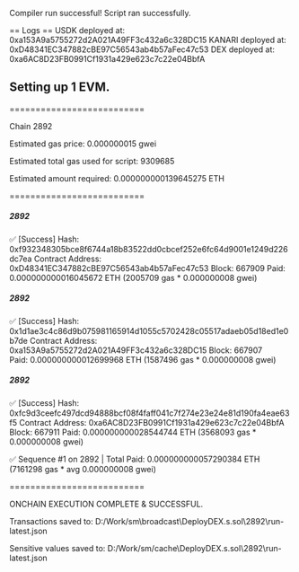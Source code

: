 Compiler run successful!
Script ran successfully.

== Logs ==
  USDK deployed at: 0xa153A9a5755272d2A021A49FF3c432a6c328DC15
  KANARI deployed at: 0xD48341EC347882cBE97C56543ab4b57aFec47c53
  DEX deployed at: 0xa6AC8D23FB0991Cf1931a429e623c7c22e04BbfA

## Setting up 1 EVM.

==========================

Chain 2892

Estimated gas price: 0.000000015 gwei

Estimated total gas used for script: 9309685

Estimated amount required: 0.000000000139645275 ETH

==========================

##### 2892
✅  [Success] Hash: 0xf932348305bce8f6744a18b83522dd0cbcef252e6fc64d9001e1249d226dc7ea
Contract Address: 0xD48341EC347882cBE97C56543ab4b57aFec47c53
Block: 667909
Paid: 0.000000000016045672 ETH (2005709 gas * 0.000000008 gwei)                                                      


##### 2892
✅  [Success] Hash: 0x1d1ae3c4c86d9b075981165914d1055c5702428c05517adaeb05d18ed1e0b7de
Contract Address: 0xa153A9a5755272d2A021A49FF3c432a6c328DC15
Block: 667907                                                                                                        
Paid: 0.000000000012699968 ETH (1587496 gas * 0.000000008 gwei)


##### 2892
✅  [Success] Hash: 0xfc9d3ceefc497dcd94888bcf08f4faff041c7f274e23e24e81d190fa4eae63f5
Contract Address: 0xa6AC8D23FB0991Cf1931a429e623c7c22e04BbfA                                                         
Block: 667911
Paid: 0.000000000028544744 ETH (3568093 gas * 0.000000008 gwei)

✅ Sequence #1 on 2892 | Total Paid: 0.000000000057290384 ETH (7161298 gas * avg 0.000000008 gwei)                   
                                                                                                                     
                                                                                                                     
==========================

ONCHAIN EXECUTION COMPLETE & SUCCESSFUL.

Transactions saved to: D:/Work/sm\broadcast\DeployDEX.s.sol\2892\run-latest.json

Sensitive values saved to: D:/Work/sm/cache\DeployDEX.s.sol\2892\run-latest.json
